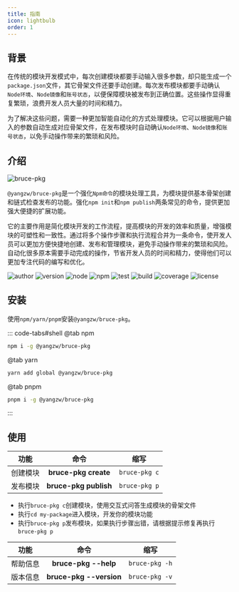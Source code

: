 ```yaml
---
title: 指南
icon: lightbulb
order: 1
---
```


## 背景

在传统的模块开发模式中，每次创建模块都要手动输入很多参数，却只能生成一个`package.json`文件，其它骨架文件还要手动创建。每次发布模块都要手动确认`Node环境`、`Node镜像`和`账号状态`，以便保障模块被发布到正确位置。这些操作显得重复繁琐，浪费开发人员大量的时间和精力。

为了解决这些问题，需要一种更加智能自动化的方式处理模块。它可以根据用户输入的参数自动生成对应骨架文件，在发布模块时自动确认`Node环境`、`Node镜像`和`账号状态`，以免手动操作带来的繁琐和风险。

## 介绍

![bruce-pkg](https://img.shields.io/badge/@yangzw/bruce--pkg-强化Npm命令的模块处理工具-66f.svg)

`@yangzw/bruce-pkg`是一个强化`Npm命令`的模块处理工具，为模块提供基本骨架创建和链式检查发布的功能。强化`npm init`和`npm publish`两条常见的命令，提供更加强大便捷的扩展功能。

它的主要作用是简化模块开发的工作流程，提高模块的开发的效率和质量，增强模块的可塑性和一致性。通过将多个操作步骤和执行流程合并为一条命令，使开发人员可以更加方便快捷地创建、发布和管理模块，避免手动操作带来的繁琐和风险。自动化很多原本需要手动完成的操作，节省开发人员的时间和精力，使得他们可以更加专注代码的编写和优化。

![author](https://img.shields.io/badge/author-JowayYoung-f66.svg)
![version](https://img.shields.io/badge/version-1.3.3-f66.svg)
![node](https://img.shields.io/badge/node-%3E%3D18.18.0-3c9.svg)
![npm](https://img.shields.io/badge/npm-%3E%3D9.8.1-3c9.svg)
![test](https://img.shields.io/badge/test-passing-f90.svg)
![build](https://img.shields.io/badge/build-passing-f90.svg)
![coverage](https://img.shields.io/badge/coverage-mostly-09f.svg)
![license](https://img.shields.io/badge/license-MIT-09f.svg)

## 安装

使用`npm/yarn/pnpm`安装`@yangzw/bruce-pkg`。

::: code-tabs#shell
@tab npm

```sh
npm i -g @yangzw/bruce-pkg
```

@tab yarn

```sh
yarn add global @yangzw/bruce-pkg
```

@tab pnpm

```sh
pnpm i -g @yangzw/bruce-pkg
```

:::

## 使用

功能|命令|缩写
:-:|:-:|:-:
创建模块|**bruce-pkg create**|`bruce-pkg c`
发布模块|**bruce-pkg publish**|`bruce-pkg p`

- 执行`bruce-pkg c`创建模块，使用交互式问答生成模块的骨架文件
- 执行`cd my-package`进入模块，开发你的模块功能
- 执行`bruce-pkg p`发布模块，如果执行步骤出错，请根据提示修复再执行`bruce-pkg p`

功能|命令|缩写
:-:|:-:|:-:
帮助信息|**bruce-pkg --help**|`bruce-pkg -h`
版本信息|**bruce-pkg --version**|`bruce-pkg -v`